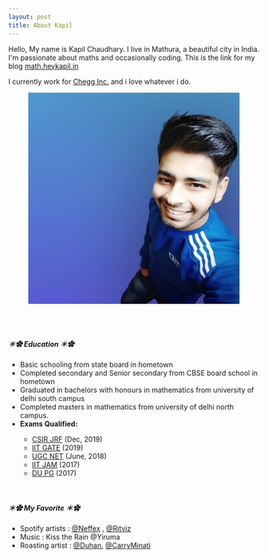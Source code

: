 ```yaml
---
layout: post
title: About Kapil
---
```



Hello, My name is Kapil Chaudhary. I live in Mathura, a beautiful city in India. I'm passionate about maths and occasionally coding. This is the link for my blog <a href="//math.heykapil.in" target="_blank">math.heykapil.in</a>

I currently work for <a href="https://en.m.wikipedia.org/wiki/Chegg" target="_blank">Chegg Inc.</a> and i love whatever i do. 

<figure>
  <img alt="Kapil Chaudhary" src="/me.png" />
</figure>






<br><br>


##### ＊✿ **Education** ＊✿ 

 <ul> <li> Basic schooling from state board in hometown</li>
  <li>Completed secondary and Senior secondary from CBSE board school in hometown</li>
  <li> Graduated in bachelors with honours in mathematics from university of delhi south campus</li>
  <li> Completed masters in mathematics from university of delhi north campus.
</li>
 <li> <b>Exams Qualified: </b> </li><ul>
 <li><a href="https://csirhrdg.res.in/Home/Index/1/Default/1246/60" target="_blank">CSIR JRF</a>     (Dec, 2019)</li>
 <li><a href="https://en.m.wikipedia.org/wiki/Graduate_Aptitude_Test_in_Engineering" target="_blank">IIT GATE</a>             (2019) </li> 
 <li> <a href="https://nta.ac.in/Csirexam" target="_blank">UGC NET</a>     (June, 2018) </li>
 <li> <a href="https://en.m.wikipedia.org/wiki/Joint_Admission_Test_for_M.Sc." target="_blank">IIT JAM</a>   (2017)  </li>   
 <li> <a href="http://du.ac.in/du/index.php?page=admissions" target="_blank">DU PG</a>            (2017)  </li>    
</ul>

</ul>

<br>

##### ＊✿ **My Favorite** ＊✿

          
<ul>
<li>Spotify artists : <a href="https://open.spotify.com/artist/3z97WMRi731dCvKklIf2X6?si=PdMImgOPQxaMKfMnqt_jvA" target="_blank"> @Neffex</a> ,  <a href="https://open.spotify.com/artist/72beYOeW2sb2yfcS4JsRvb?si=b__t86NvQIKs1lH1Zq1taQ" target="_blank"> @Ritviz</a></li>
<li> Music :  Kiss the Rain @Yiruma </li>
<li> Roasting artist :  <a href="https://m.youtube.com/channel/UCheaweRtxybz4jrCLXw-n7Q" target="_blank">@Duhan</a>, <a href="https://m.youtube.com/user/AddictedA1" target="_blank">@CarryMinati</a> </li>

</ul>